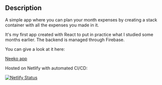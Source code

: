 ## Description

A simple app where you can plan your month expenses by creating a stack container with all the expenses you made in it.

It's my first app created with React to put in practice what I studied some months earlier. The backend is managed through Firebase.

You can give a look at it here:

[Neeko app](https://neeko-app.netlify.app/ "Homepage")

Hosted on Netlify with automated CI/CD:

[![Netlify Status](https://api.netlify.com/api/v1/badges/0618e3ee-7cd9-4955-a111-fc3db214cfad/deploy-status)](https://app.netlify.com/sites/effervescent-cheesecake-896011/deploys)

<!---

Todo list:

- Improve number format
- Order container for total amount and data creation
- Secure delete function for containers (ask you to digit the name of the container you are deleting)
- Edit and delete container icons appearing on hover a container and need to create a hidden space on the top of the container where to put them in order to hover the container and be still able to click the icons without them disappearing.
- Data validation rules on Firestore

--->